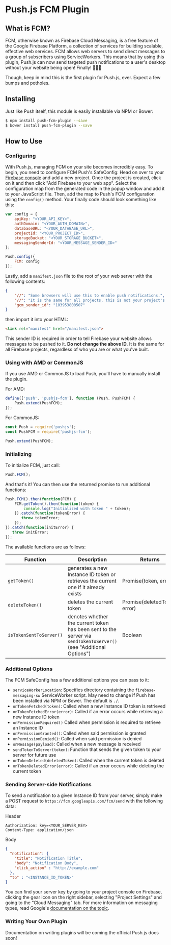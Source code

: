 # Push.js FCM Plugin

## What is FCM?
FCM, otherwise known as Firebase Cloud Messaging, is a free feature of the Google Firebase Platform, a collection of services for building scalable, effective web services. FCM allows web servers to send direct messages to a group of subscribers using ServiceWorkers. This means that by using this plugin, Push.js can now send targeted push notifications to a user's desktop without your website being open! Finally! :tada::tada::tada:

Though, keep in mind this is the first plugin for Push.js, ever. Expect a few bumps and potholes.

## Installing
Just like Push itself, this module is easily installable via NPM or Bower:

```bash
$ npm install push-fcm-plugin --save
$ bower install push-fcm-plugin --save 
```

## How to Use
### Configuring
With Push.js, managing FCM on your site becomes incredibly easy. To begin, you need to configure FCM Push's SafeConfig: Head on over to your [Firebase console](https://console.firebase.google.com/) and add a new project. Once the project is created, click on it and then click "Add Firebase to your web app". Select the configuration map from the generated code in the popup window and add it to your JavaScript file. Then, add the map to Push's FCM configuration using the `config()` method. Your finally code should look something like this:

```javascript
var config = {
    apiKey: "<YOUR_API_KEY>",
    authDomain: "<YOUR_AUTH_DOMAIN>",
    databaseURL: "<YOUR_DATABASE_URL>",
    projectId: "<YOUR_PROJECT_ID>",
    storageBucket: "<YOUR_STORAGE_BUCKET>",
    messagingSenderId: "<YOUR_MESSAGE_SENDER_ID>"
};

Push.config({
    FCM: config
});
```

Lastly, add a `manifest.json` file to the root of your web server with the following contents:
  
```json
{
    "//": "Some browsers will use this to enable push notifications.",
    "//": "It is the same for all projects, this is not your project's sender ID",
    "gcm_sender_id": "103953800507"
}
```

then import it into your HTML:

```html
<link rel="manifest" href="/manifest.json">
```

This sender ID is required in order to tell Firebase your website allows messages to be pushed to it. **Do not change the above ID.** It is the same for all Firebase projects, regardless of who you are or what you've built. 

### Using with AMD or CommonJS
If you use AMD or CommonJS to load Push, you'll have to manually install the plugin. 

For AMD:

```javascript
define(['push', 'pushjs-fcm'], function (Push, PushFCM) {
    Push.extend(PushFCM);
});
```

For CommonJS:

```javascript
const Push = require('pushjs');
const PushFCM = require('pushjs-fcm');

Push.extend(PushFCM);
```

### Initializing
To initialize FCM, just call:

```javascript
Push.FCM();
```

And that's it! You can then use the returned promise to run additional functions:

```javascript
Push.FCM().then(function(FCM) {
    FCM.getToken().then(function(token) {
        console.log("Initialized with token " + token);
    }).catch(function(tokenError) {
       throw tokenError; 
    });
}).catch(function(initError) {
   throw initError; 
});
```

The available functions are as follows:


| Function                | Description                                                                                                         | Returns                      |
|-------------------------|---------------------------------------------------------------------------------------------------------------------|------------------------------|
| `getToken()`            | generates a new Instance ID token or retrieves the current one if it already exists                                 | Promise(token, error)        |
| `deleteToken()`         | deletes the current token                                                                                           | Promise(deletedToken, error) |
| `isTokenSentToServer()` | denotes whether the current token has been sent to the server via `sendTokenToServer()`  (see "Additional Options") | Boolean                      |

### Additional Options
The FCM SafeConfig has a few additional options you can pass to it:

- `serviceWorkerLocation`: Specifies directory containing the `firebase-messaging-sw` ServiceWorker script. May need to
change if Push has been installed via NPM or Bower. The default is `./`.
- `onTokenFetched(token)`: Called when a new Instance ID token is retrieved
- `onTokenFetchedError(error)`: Called if an error occurs while retrieving a new Instance ID token
- `onPermissionRequired()` Called when permission is required to retrieve an Instance ID
- `onPermissionGranted()`: Called when said permission is granted
- `onPermissionDenied()`: Called when said permission is denied
- `onMessage(payload)`: Called when a new message is received
- `sendTokenToServer(token)`: Function that sends the given token to your server for future use 
- `onTokenDeleted(deletedToken)`: Called when the current token is deleted
- `onTokenDeletedError(error)`: Called if an error occurs while deleting the current token

### Sending Server-side Notifications
To send a notification to a given Instance ID from your server, simply make a POST request to `https://fcm.googleapis.com/fcm/send` with the following data:

Header
```text
Authorization: key=<YOUR_SERVER_KEY>
Content-Type: application/json
```

Body
```json
{ 
  "notification": {
    "title": "Notification Title",
    "body": "Notification Body",
    "click_action" : "http://example.com"
  },
  "to" : "<INSTANCE_ID_TOKEN>"
}
```

You can find your server key by going to your project console on Firebase, clicking the gear icon on the right sidebar, selecting "Project Settings" and going to the "Cloud Messaging" tab. For more information on messaging types, read Google's [documentation on the topic](https://firebase.google.com/docs/cloud-messaging/concept-options#notifications).

### Writing Your Own Plugin
Documentation on writing plugins will be coming the official Push.js docs soon!